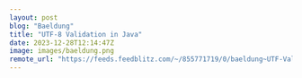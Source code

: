 ```yaml
---
layout: post
blog: "Baeldung"
title: "UTF-8 Validation in Java"
date: 2023-12-28T12:14:47Z
image: images/baeldung.png
remote_url: "https://feeds.feedblitz.com/~/855771719/0/baeldung~UTF-Validation-in-Java"
---
```

